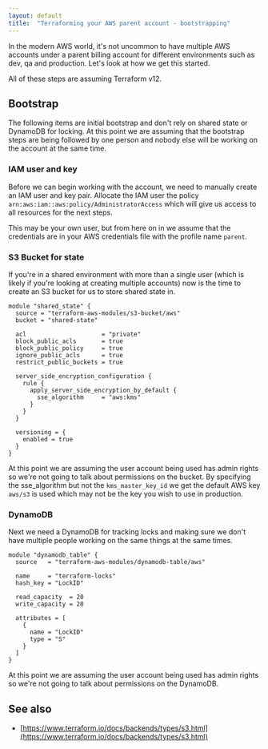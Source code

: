 ```yaml
---
layout: default
title:  "Terraforming your AWS parent account - bootstrapping"
---
```

In the modern AWS world, it's not uncommon to have multiple AWS accounts
under a parent billing account for different environments such as dev, qa
and production. Let's look at how we get this started.

All of these steps are assuming Terraform v12.

## Bootstrap

The following items are initial bootstrap and don't rely on shared state
or DynamoDB for locking. At this point we are assuming that the bootstrap
steps are being followed by one person and nobody else will be working on
the account at the same time.

### IAM user and key

Before we can begin working with the account, we need to manually create
an IAM user and key pair. Allocate the IAM user the policy
`arn:aws:iam::aws:policy/AdministratorAccess` which will give us access to
all resources for the next steps.

This may be your own user, but from here on in we assume that the
credentials are in your AWS credentials file with the profile name
`parent`.

### S3 Bucket for state

If you're in a shared environment with more than a single user (which is
likely if you're looking at creating multiple accounts) now is the time to
create an S3 bucket for us to store shared state in.

```
module "shared_state" {
  source = "terraform-aws-modules/s3-bucket/aws"
  bucket = "shared-state"

  acl                     = "private"
  block_public_acls       = true
  block_public_policy     = true
  ignore_public_acls      = true
  restrict_public_buckets = true

  server_side_encryption_configuration {
    rule {
      apply_server_side_encryption_by_default {
        sse_algorithm     = "aws:kms"
      }
    }
  }

  versioning = {
    enabled = true
  }
}
```

At this point we are assuming the user account being used has admin rights
so we're not going to talk about permissions on the bucket. By specifying
the sse_algorithm but not the `kms_master_key_id` we get the default AWS
key `aws/s3` is used which may not be the key you wish to use in production.

### DynamoDB

Next we need a DynamoDB for tracking locks and making sure we don't have
multiple people working on the same things at the same times.

```
module "dynamodb_table" {
  source   = "terraform-aws-modules/dynamodb-table/aws"

  name     = "terraform-locks"
  hash_key = "LockID"

  read_capacity  = 20
  write_capacity = 20

  attributes = [
    {
      name = "LockID"
      type = "S"
    }
  ]
}
```

At this point we are assuming the user account being used has admin rights
so we're not going to talk about permissions on the DynamoDB.

## See also

* [https://www.terraform.io/docs/backends/types/s3.html](https://www.terraform.io/docs/backends/types/s3.html)
